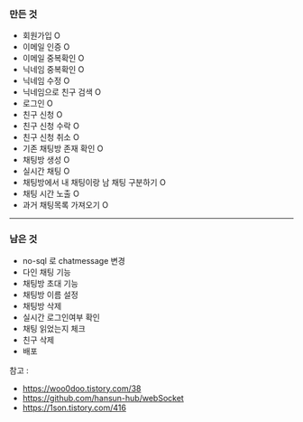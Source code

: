 ### 만든 것
- 회원가입 O
- 이메일 인증 O
- 이메일 중복확인 O
- 닉네임 중복확인 O
- 닉네임 수정 O
- 닉네임으로 친구 검색 O
- 로그인 O
- 친구 신청 O
- 친구 신청 수락 O
- 친구 신청 취소 O
- 기존 채팅방 존재 확인 O
- 채팅방 생성 O
- 실시간 채팅 O
- 채팅방에서 내 채팅이랑 남 채팅 구분하기 O
- 채팅 시간 노출 O
- 과거 채팅목록 가져오기 O
---
### 남은 것
- no-sql 로 chatmessage 변경
- 다인 채팅 기능
- 채팅방 초대 기능
- 채팅방 이름 설정
- 채팅방 삭제
- 실시간 로그인여부 확인
- 채팅 읽었는지 체크
- 친구 삭제
- 배포

참고 : 
- https://woo0doo.tistory.com/38
- https://github.com/hansun-hub/webSocket
- https://1son.tistory.com/416
